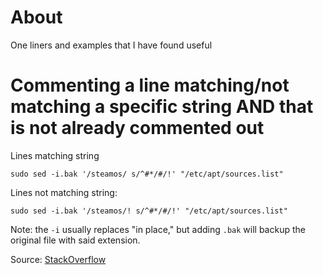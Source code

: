 # About

One liners and examples that I have found useful

# Commenting a line matching/not matching a specific string AND that is not already commented out

Lines matching string
```
sudo sed -i.bak '/steamos/ s/^#*/#/!' "/etc/apt/sources.list"
```

Lines not matching string:
```
sudo sed -i.bak '/steamos/! s/^#*/#/!' "/etc/apt/sources.list"
```

Note: the `-i` usually replaces "in place," but adding `.bak` will backup the original file with said extension.

Source: [StackOverflow](http://stackoverflow.com/questions/17998763/sed-commenting-a-line-matching-a-specific-string-and-that-is-not-already-comme)
